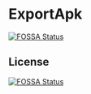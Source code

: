 # ExportApk
[![FOSSA Status](https://app.fossa.io/api/projects/git%2Bgithub.com%2Flmgy%2FExportApk.svg?type=shield)](https://app.fossa.io/projects/git%2Bgithub.com%2Flmgy%2FExportApk?ref=badge_shield)

 


## License
[![FOSSA Status](https://app.fossa.io/api/projects/git%2Bgithub.com%2Flmgy%2FExportApk.svg?type=large)](https://app.fossa.io/projects/git%2Bgithub.com%2Flmgy%2FExportApk?ref=badge_large)